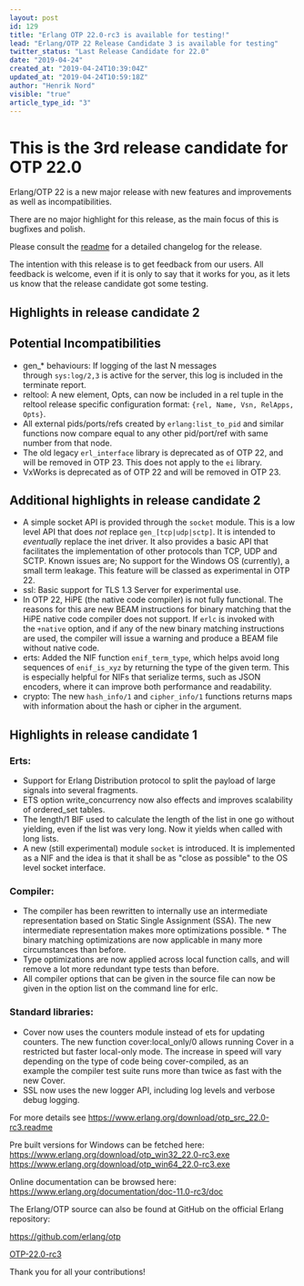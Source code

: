 ```yaml
---
layout: post
id: 129
title: "Erlang OTP 22.0-rc3 is available for testing!"
lead: "Erlang/OTP 22 Release Candidate 3 is available for testing"
twitter_status: "Last Release Candidate for 22.0"
date: "2019-04-24"
created_at: "2019-04-24T10:39:04Z"
updated_at: "2019-04-24T10:59:18Z"
author: "Henrik Nord"
visible: "true"
article_type_id: "3"
---
```


# This is the 3rd release candidate for OTP 22.0

Erlang/OTP 22 is a new major release with new features and improvements as well as incompatibilities.

There are no major highlight for this release, as the main focus of this is bugfixes and polish.

Please consult the [readme](https://www.erlang.org/download/otp_src_22.0-rc3.readme) for a detailed changelog for the release.

The intention with this release is to get feedback from our users. All feedback is welcome, even if it is only to say that it works for you, as it lets us know that the release candidate got some testing.

## Highlights in release candidate 2

## Potential Incompatibilities
* gen_* behaviours: If logging of the last N messages through `sys:log/2,3` is active for the server, this log is included in the terminate report.
* reltool: A new element, Opts, can now be included in a rel tuple in the reltool release specific configuration format: `{rel, Name, Vsn, RelApps, Opts}`.
* All external pids/ports/refs created by `erlang:list_to_pid` and similar functions now compare equal to any other pid/port/ref with same number from that node.
* The old legacy `erl_interface` library is deprecated as of OTP 22, and will be removed in OTP 23. This does not apply to the `ei` library.
* VxWorks is deprecated as of OTP 22 and will be removed in OTP 23.

## Additional highlights in release candidate 2
* A simple socket API is provided through the `socket` module. This is a low level API that does *not* replace `gen_[tcp|udp|sctp]`. It is intended to *eventually* replace the inet driver. It also provides a basic API that facilitates the implementation of other protocols than TCP, UDP and SCTP. Known issues are; No support for the Windows OS (currently), a small term leakage. This feature will be classed as experimental in OTP 22.
* ssl: Basic support for TLS 1.3 Server for experimental use.
* In OTP 22, HiPE (the native code compiler) is not fully functional. The reasons for this are new BEAM instructions for binary matching that the HiPE native code compiler does not support. If `erlc` is invoked with the `+native` option, and if any of the new binary matching instructions are used, the compiler will issue a warning and produce a BEAM file without native code.
* erts: Added the NIF function `enif_term_type`, which helps avoid long sequences of `enif_is_xyz` by returning the type of the given term. This is especially helpful for NIFs that serialize terms, such as JSON encoders, where it can improve both performance and readability.
* crypto: The new `hash_info/1` and `cipher_info/1` functions returns maps with information about the hash or cipher in the argument.

## Highlights in release candidate 1

### Erts:
* Support for Erlang Distribution protocol to split the payload of large signals into several fragments.
* ETS option write_concurrency now also effects and improves scalability of ordered_set tables.
* The length/1 BIF used to calculate the length of the list in one go without yielding, even if the list was very long. Now it yields when called with long lists.
* A new (still experimental) module `socket` is introduced. It is implemented as a NIF and the idea is that it shall be as "close as possible" to the OS level socket interface.

### Compiler:
* The compiler has been rewritten to internally use an intermediate representation based on Static Single Assignment (SSA). The new intermediate representation makes more optimizations possible. * The binary matching optimizations are now applicable in many more circumstances than before.
* Type optimizations are now applied across local function calls, and will remove a lot more redundant type tests than before.
* All compiler options that can be given in the source file can now be given in the option list on the command line for erlc.

### Standard libraries:
* Cover now uses the counters module instead of ets for updating counters. The new function cover:local_only/0 allows running Cover in a restricted but faster local-only mode. The increase in speed will vary depending on the type of code being cover-compiled, as an example the compiler test suite runs more than twice as fast with the new Cover.
* SSL now uses the new logger API, including log levels and verbose debug logging.

For more details see
<https://www.erlang.org/download/otp_src_22.0-rc3.readme>

Pre built versions for Windows can be fetched here:
<https://www.erlang.org/download/otp_win32_22.0-rc3.exe>
<https://www.erlang.org/download/otp_win64_22.0-rc3.exe>

Online documentation can be browsed here:
<https://www.erlang.org/documentation/doc-11.0-rc3/doc>

The Erlang/OTP source can also be found at GitHub on the official Erlang repository:

<https://github.com/erlang/otp>

[OTP-22.0-rc3](https://github.com/erlang/otp/releases/tag/OTP-22.0-rc3)

Thank you for all your contributions!
